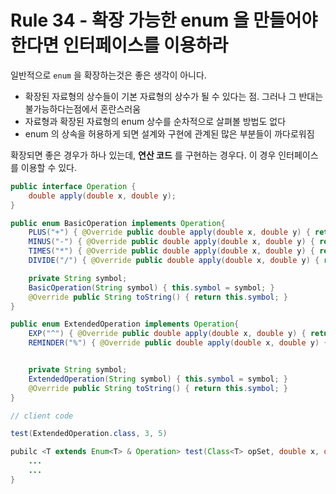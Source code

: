 # Rule 34 - 확장 가능한 enum 을 만들어야 한다면 인터페이스를 이용하라

일반적으로 `enum` 을 확장하는것은 좋은 생각이 아니다.

- 확장된 자료형의 상수들이 기본 자료형의 상수가 될 수 있다는 점. 그러나 그 반대는 불가능하다는점에서 혼란스러움
- 자료형과 확장된 자료형의 enum 상수를 순차적으로 살펴볼 방법도 없다
- enum 의 상속을 허용하게 되면 설계와 구현에 관계된 많은 부분들이 까다로워짐

확장되면 좋은 경우가 하나 있는데, **연산 코드** 를 구현하는 경우다. 이 경우 인터페이스를 이용할 수 있다.

```java
public interface Operation {
    double apply(double x, double y);
}

public enum BasicOperation implements Operation{
    PLUS("+") { @Override public double apply(double x, double y) { return x + y; } },
    MINUS("-") { @Override public double apply(double x, double y) { return x - y; } },
    TIMES("*") { @Override public double apply(double x, double y) { return x * y; } },
    DIVIDE("/") { @Override public double apply(double x, double y) { return x / y; } };

    private String symbol;
    BasicOperation(String symbol) { this.symbol = symbol; }
    @Override public String toString() { return this.symbol; }
}

public enum ExtendedOperation implements Operation{
    EXP("^") { @Override public double apply(double x, double y) { return Math.pow(x, y); } },
    REMINDER("%") { @Override public double apply(double x, double y) { return x % y; } };


    private String symbol;
    ExtendedOperation(String symbol) { this.symbol = symbol; }
    @Override public String toString() { return this.symbol; }
}
```

```java
// client code

test(ExtendedOperation.class, 3, 5)

pubilc <T extends Enum<T> & Operation> test(Class<T> opSet, double x, double y) {
    ...
    ...
}
```

